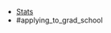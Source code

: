 - [Stats](https://gradschool.cornell.edu/about/program-metrics-assessments-and-outcomes/doctoral-program-statistics/)
- #applying_to_grad_school
